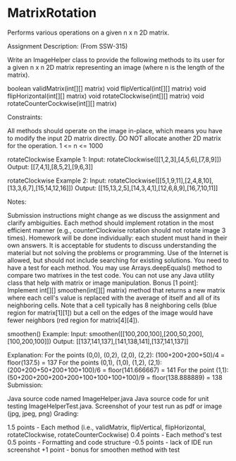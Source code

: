 # MatrixRotation
Performs various operations on a given n x n 2D matrix.

Assignment Description: (From SSW-315)

Write an ImageHelper class to provide the following methods to its user for a given n x n 2D matrix representing an image (where n is the length of the matrix).

boolean validMatrix(int[][] matrix)
void flipVertical(int[][] matrix)
void flipHorizontal(int[][] matrix)
void rotateClockwise(int[][] matrix)
void rotateCounterCockwise(int[][] matrix)

Constraints: 

All methods should operate on the image in-place, which means you have to modify the input 2D matrix directly. DO NOT allocate another 2D matrix for the operation.
1 <= n <= 1000
 

rotateClockwise Example 1:
Input: rotateClockwise([[1,2,3],[4,5,6],[7,8,9]])
Output: [[7,4,1],[8,5,2],[9,6,3]]

rotateClockwise Example 2:
Input: rotateClockwise([[5,1,9,11],[2,4,8,10],[13,3,6,7],[15,14,12,16]])
Output: [[15,13,2,5],[14,3,4,1],[12,6,8,9],[16,7,10,11]]

Notes:

Submission instructions might change as we discuss the assignment and clarify ambiguities.
Each method should implement rotation in the most efficient manner (e.g., counterClockwise rotation should not rotate image 3 times).
Homework will be done individually: each student must hand in their own answers. It is acceptable for students to discuss understanding the material but not solving the problems or programming. Use of the Internet is allowed, but should not include searching for existing solutions.
You need to have a test for each method. You may use Arrays.deepEquals() method to compare two matrixes in the test code.
You can not use any Java utility class that help with matrix or image manipulation.
Bonus [1 point]: Implement int[][] smoothen(int[][] matrix) method that returns a new matrix where each cell's value is replaced with the average of itself and all of its neighboring cells. Note that a cell typically has 8 neighboring cells (blue region for matrix[1][1]) but a cell on the edges of the image would have fewer neighbors (red region for matrix[4][4]).


smoothen() Example:
Input: smoothen([[100,200,100],[200,50,200],[100,200,100]])
Output: [[137,141,137],[141,138,141],[137,141,137]]

Explanation:
For the points (0,0), (0,2), (2,0), (2,2): (100+200+200+50)/4 = floor(137.5) = 137
For the points (0,1), (1,0), (1,2), (2,1): (200+200+50+200+100+100)/6 = floor(141.666667) = 141
For the point (1,1): (50+200+200+200+200+100+100+100+100)/9 = floor(138.888889) = 138
Submission:

Java source code named ImageHelper.java
Java source code for unit testing ImageHelperTest.java.
Screenshot of your test run as pdf or image (jpg, jpeg, png)
Grading:

1.5 points - Each method (i.e., validMatrix, flipVertical, flipHorizontal, rotateClockwise, rotateCounterCockwise)
0.4 points - Each method's test
0.5 points - Formatting and code structure
-0.5 points - lack of IDE run screenshot
+1 point - bonus for smoothen method with test
